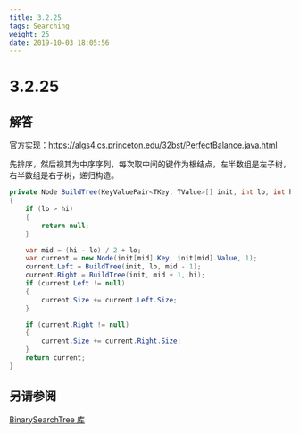 ```yaml
---
title: 3.2.25
tags: Searching
weight: 25
date: 2019-10-03 18:05:56
---
```


# 3.2.25


## 解答

官方实现：https://algs4.cs.princeton.edu/32bst/PerfectBalance.java.html

先排序，然后视其为中序序列，每次取中间的键作为根结点，左半数组是左子树，右半数组是右子树，递归构造。

```csharp
private Node BuildTree(KeyValuePair<TKey, TValue>[] init, int lo, int hi)// init is sorted
{
    if (lo > hi)
    {
        return null;
    }

    var mid = (hi - lo) / 2 + lo;
    var current = new Node(init[mid].Key, init[mid].Value, 1);
    current.Left = BuildTree(init, lo, mid - 1);
    current.Right = BuildTree(init, mid + 1, hi);
    if (current.Left != null)
    {
        current.Size += current.Left.Size;
    }

    if (current.Right != null)
    {
        current.Size += current.Right.Size;
    }
    return current;
}
```

## 另请参阅

[BinarySearchTree 库](https://github.com/ikesnowy/Algorithms-4th-Edition-in-Csharp/tree/master/3%20Searching/3.2/BinarySearchTree)
